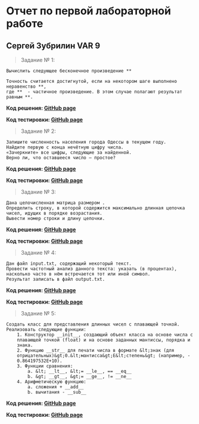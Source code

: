 # Отчет по первой лабораторной работе
## Сергей Зубрилин VAR 9
>Задание № 1:
````
Вычислить следующее бесконечное произведение **

Точность считается достигнутой, если на некотором шаге выполнено неравенство **,
где **  - частичное произведение. В этом случае полагают результат равным **.
````
**Код решения: [GitHub page](https://github.com/ZegsZub/Python_sql_corse_labs/blob/master/1st_ex.py)**

**Код тестировки: [GitHub page](https://github.com/ZegsZub/Python_sql_corse_labs/blob/master/1st_ex.py)**
>Задание № 2:
````
Запишите численность населения города Одессы в текущем году. 
Найдите первую с конца нечётную цифру числа.
«Зачеркните» все цифры, следующие за найденной. 
Верно ли, что оставшееся число – простое?
````
**Код решения: [GitHub page](https://github.com/ZegsZub/Python_sql_corse_labs/blob/master/2d_ex.py)** 

**Код тестировки: [GitHub page](https://github.com/ZegsZub/Python_sql_corse_labs/blob/master/1st_ex.py)**
>Задание № 3:
````
Дана целочисленная матрица размером .
Определить строку, в которой содержится максимально длинная цепочка чисел, идущих в порядке возрастания.
Вывести номер строки и длину цепочки.
````
**Код решения: [GitHub page](https://github.com/ZegsZub/Python_sql_corse_labs/blob/master/3d_ex.py)**

**Код тестировки: [GitHub page](https://github.com/ZegsZub/Python_sql_corse_labs/blob/master/1st_ex.py)**
>Задание № 4:
````
Дан файл input.txt, содержащий некоторый текст.
Провести частотный анализ данного текста: указать (в процентах), насколько часто в нём встречается тот или иной символ.
Результат записать в файл output.txt.
````
**Код решения: [GitHub page](https://github.com/ZegsZub/Python_sql_corse_labs/blob/master/4d_ex.py)**

**Код тестировки: [GitHub page](https://github.com/ZegsZub/Python_sql_corse_labs/blob/master/1st_ex.py)**
>Задание № 5:
````
Создать класс для представления длинных чисел с плавающей точкой.
Реализовать следующие функции:
    1. Конструктор __init__, создающий объект класса на основе числа с
    плавающей точкой (float) и на основе заданных мантиссы, порядка и
    знака.
    2. Функцию __str__ для печати числа в формате &lt;знак (для
    отрицательных)&gt;0.&lt;мантисса&gt;Е&lt;степень&gt; (например, -
    0.864197532E+10).
    3. Функции сравнения:
        a. &lt; __lt__, &lt;= __le__, == __eq__
        b. &gt; __gt__, &gt;= __ge__, != __ne__
    4. Арифметическую функцию:
        a. сложения + __add__
        b. вычитания - __sub__
````
**Код решения: [GitHub page]()**

**Код тестировки: [GitHub page]()**

